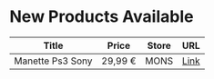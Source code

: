 # New Products Available

| Title | Price | Store | URL |
|---|---|---|---|
| Manette Ps3 Sony | 29,99 € | MONS | [Link](https://www.cashconverters.be/fr/accessoires-jeux-video/868855-manette-ps3-sony.html) |
